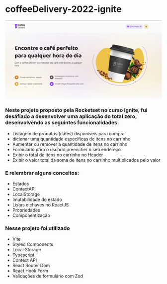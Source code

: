 # coffeeDelivery-2022-ignite
<img alt="CoffeeDelivery" title="Plant Manager" src="./public/bannercoffeedelivery.png" />

### Neste projeto proposto pela Rocketset no curso Ignite, fui desáfiado a desenvolver uma aplicação do total zero, desenvolvendo as seguintes funcionalidades:
* Listagem de produtos (cafés) disponíveis para compra
* dicionar uma quantidade específicas de itens no carrinho
* Aumentar ou remover a quantidade de itens no carrinho
* Formulário para o usuário preencher o seu endereço
* Exibir o total de itens no carrinho no Header
* Exibir o valor total da soma de itens no carrinho multiplicados pelo valor 

### E relembrar alguns conceitos:
* Estados
* ContextAPI
* LocalStorage
* Imutabilidade do estado
* Listas e chaves no ReactJS
* Propriedades
* Componentização

### Nesse projeto foi utilizado

* Vite
* Styled Components
* Local Storage
* Typescript
* Context API
* React Router Dom
* React Hook Form
* Validações de formulário com Zod
